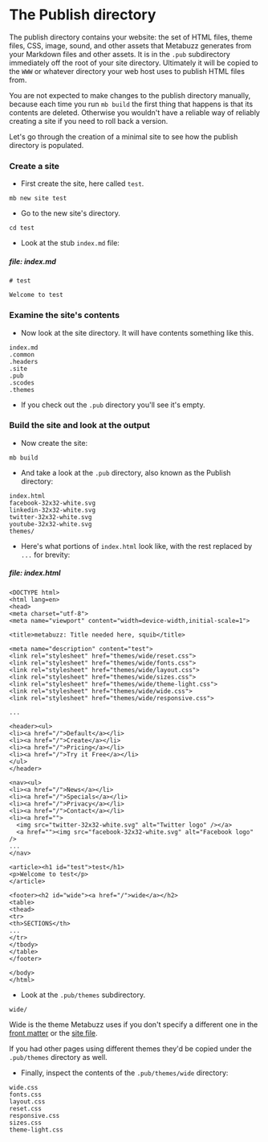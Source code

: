 # The Publish directory

The publish directory contains your website: the set of HTML files, theme files, CSS, image, sound, and other assets that Metabuzz generates from your Markdown files and other assets. It is in the `.pub` subdirectory immediately off the root of your site directory. Ultimately it will be copied to the `WWW` or whatever directory your web host uses to publish HTML files from.

You are not expected to make changes to the publish directory manually, because each time you run `mb build` the first thing that happens is that its contents are deleted. Otherwise you wouldn't have a reliable way of reliably creating a site if you need to roll back a version. 

Let's go through the creation of a minimal site to see how the publish directory is populated. 

### Create a site

* First create the site, here called `test`.

```
mb new site test
```

* Go to the new site's directory.

```
cd test
```

* Look at the stub `index.md` file:

##### file: index.md

```
# test

Welcome to test
```

### Examine the site's contents

* Now look at the site directory. It will have contents something like this.

```
index.md
.common
.headers
.site
.pub
.scodes
.themes
```

* If you check out the `.pub` directory you'll see it's empty.

### Build the site and look at the output

* Now create the site:

```
mb build
```

* And take a look at the `.pub` directory, also known as the Publish directory:

```
index.html
facebook-32x32-white.svg
linkedin-32x32-white.svg
twitter-32x32-white.svg
youtube-32x32-white.svg
themes/

```

* Here's what portions of `index.html` look like, with the rest replaced by `...` for brevity:

##### file: index.html

```
<DOCTYPE html>
<html lang=en>
<head>
<meta charset="utf-8">
<meta name="viewport" content="width=device-width,initial-scale=1">

<title>metabuzz: Title needed here, squib</title>

<meta name="description" content="test">
<link rel="stylesheet" href="themes/wide/reset.css">
<link rel="stylesheet" href="themes/wide/fonts.css">
<link rel="stylesheet" href="themes/wide/layout.css">
<link rel="stylesheet" href="themes/wide/sizes.css">
<link rel="stylesheet" href="themes/wide/theme-light.css">
<link rel="stylesheet" href="themes/wide/wide.css">
<link rel="stylesheet" href="themes/wide/responsive.css">

...

<header><ul>
<li><a href="/">Default</a></li>
<li><a href="/">Create</a></li>
<li><a href="/">Pricing</a></li>
<li><a href="/">Try it Free</a></li>
</ul>
</header>

<nav><ul>
<li><a href="/">News</a></li>
<li><a href="/">Specials</a></li>
<li><a href="/">Privacy</a></li>
<li><a href="/">Contact</a></li>
<li><a href="">
  <img src="twitter-32x32-white.svg" alt="Twitter logo" /></a> 
  <a href=""><img src="facebook-32x32-white.svg" alt="Facebook logo" />
...
</nav>

<article><h1 id="test">test</h1>
<p>Welcome to test</p>
</article>

<footer><h2 id="wide"><a href="/">wide</a></h2>
<table>
<thead>
<tr>
<th>SECTIONS</th>
...
</tr>
</tbody>
</table>
</footer>

</body>
</html>

```

* Look at the `.pub/themes` subdirectory.

```
wide/
```

Wide is the theme Metabuzz uses if you don't specify a different one in the [front matter](front-matter.html) or the [site file](site-file.html).

If you had other pages using different themes they'd be copied under the `.pub/themes` directory as well.

* Finally, inspect the contents of the `.pub/themes/wide` directory:

```
wide.css
fonts.css
layout.css
reset.css
responsive.css
sizes.css
theme-light.css
```




